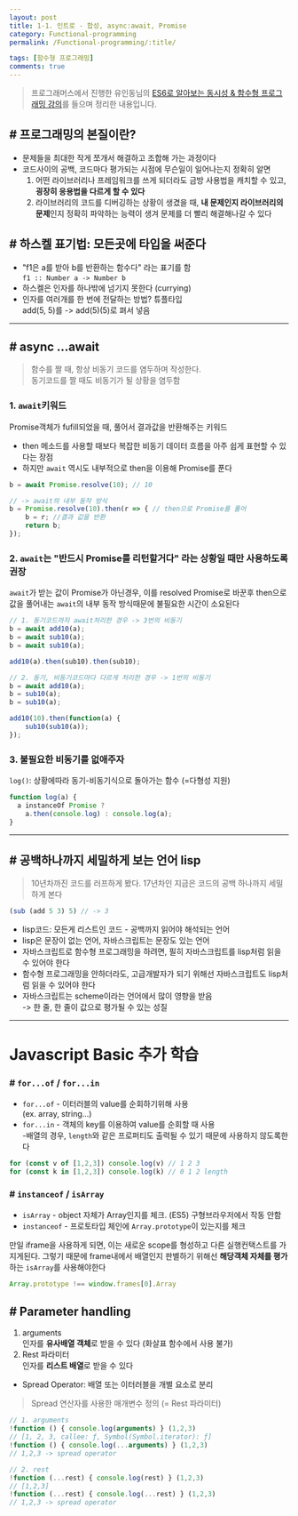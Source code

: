 ```yaml
---
layout: post
title: 1-1. 인트로 - 합성, async:await, Promise
category: Functional-programming
permalink: /Functional-programming/:title/

tags: [함수형 프로그래밍]
comments: true
---
```


>프로그래머스에서 진행한 유인동님의 [ES6로 알아보는 동시성 & 함수형 프로그래밍 강의](https://programmers.co.kr/learn/courses/3409)를 들으며 정리한 내용입니다.

## # 프로그래밍의 본질이란?
* 문제들을 최대한 작게 쪼개서 해결하고 조합해 가는 과정이다
* 코드사이의 공백, 코드마다 평가되는 시점에 무슨일이 일어나는지 정확히 알면  
  1. 어떤 라이브러리나 프레임워크를 쓰게 되더라도 금방 사용법을 캐치할 수 있고, **굉장히 응용법을 다르게 할 수 있다**  
  2. 라이브러리의 코드를 디버깅하는 상황이 생겼을 때, **내 문제인지 라이브러리의 문제**인지 정확히 파악하는 능력이 생겨 문제를 더 빨리 해결해나갈 수 있다


## # 하스켈 표기법: 모든곳에 타입을 써준다
* "f1은 a를 받아 b를 반환하는 함수다" 라는 표기를 함  
`f1 :: Number a -> Number b`
* 하스켈은 인자를 하나밖에 넘기지 못한다 (currying)
* 인자를 여러개를 한 번에 전달하는 방법? 튜플타입  
add(5, 5)를 -> add(5)(5)로 펴서 넣음

---

## # async ...await

> 함수를 짤 때, 항상 비동기 코드를 염두하며 작성한다.  
>동기코드를 짤 때도 비동기가 될 상황을 염두함

### 1. `await`키워드
Promise객체가 fufill되었을 때, 풀어서 결과값을 반환해주는 키워드  
* then 메소드를 사용할 때보다 복잡한 비동기 데이터 흐름을 아주 쉽게 표현할 수 있다는 장점
* 하지만 `await` 역시도 내부적으로 then을 이용해 Promise를 푼다

```js
b = await Promise.resolve(10); // 10

// -> await의 내부 동작 방식
b = Promise.resolve(10).then(r => { // then으로 Promise를 풀어
    b = r; //결과 값을 반환
    return b; 
});
```
### 2. `await`는 "반드시 Promise를 리턴할거다" 라는 상황일 때만 사용하도록 권장

`await`가 받는 값이 Promise가 아닌경우, 이를 resolved Promise로 바꾼후 then으로 값을 풀어내는 `await`의 내부 동작 방식때문에 불필요한 시간이 소요된다


```js
// 1. 동기코드까지 await처리한 경우 -> 3번의 비동기
b = await add10(a);
b = await sub10(a);
b = await sub10(a);

add10(a).then(sub10).then(sub10); 

// 2. 동기, 비동기코드마다 다르게 처리한 경우 -> 1번의 비동기
b = await add10(a);
b = sub10(a);
b = sub10(a);

add10(10).then(function(a) {
    sub10(sub10(a));
});
```
### 3. 불필요한 비동기를 없애주자  
`log()`: 상황에따라 동기-비동기식으로 돌아가는 함수 (=다형성 지원)
```js
function log(a) {
  a instanceOf Promise ?
    a.then(console.log) : console.log(a);
}
```

---

## # 공백하나까지 세밀하게 보는 언어 lisp
>10년차까진 코드를 러프하게 봤다. 17년차인 지금은 코드의 공백 하나까지 세밀하게 본다 

```js
(sub (add 5 3) 5) // -> 3
```

* lisp코드: 모든게 리스트인 코드 - 공백까지 읽어야 해석되는 언어
* lisp은 문장이 없는 언어, 자바스크립트는 문장도 있는 언어
* 자바스크립트로 함수형 프로그래밍을 하려면, 필히 자바스크립트를 lisp처럼 읽을 수 있어야 한다
* 함수형 프로그래밍을 안하더라도, 고급개발자가 되기 위해선 자바스크립트도 lisp처럼 읽을 수 있어야 한다
* 자바스크립트는 scheme이라는 언어에서 많이 영향을 받음  
-> 한 줄, 한 줄이 값으로 평가될 수 있는 성질

---

# Javascript Basic 추가 학습

### # `for...of` /  `for...in`
* `for...of` - 이터러블의 value를 순회하기위해 사용  
(ex. array, string...)
* `for...in` - 객체의 key를 이용하여 value를 순회할 때 사용  
-배열의 경우, `length`와 같은 프로퍼티도 출력될 수 있기 때문에 사용하지 않도록한다
```js
for (const v of [1,2,3]) console.log(v) // 1 2 3
for (const k in [1,2,3]) console.log(k) // 0 1 2 length
```

### # `instanceof` / `isArray`  

* `isArray` - object 자체가 Array인지를 체크. (ES5) 구형브라우저에서 작동 안함
* `instanceof` - 프로토타입 체인에 `Array.prototype`이 있는지를 체크


만일 iframe을 사용하게 되면, 이는 새로운 scope를 형성하고 다른 실행컨택스트를 가지게된다. 그렇기 때문에 frame내에서 배열인지 판별하기 위해선 **해당객체 자체를 평가**하는 `isArray`를 사용해야한다 
```js
Array.prototype !== window.frames[0].Array
```

## # Parameter handling

1. arguments  
인자를 **유사배열 객체**로 받을 수 있다 (화살표 함수에서 사용 불가)
2. Rest 파라미터  
인자를 **리스트 배열**로 받을 수 있다

* Spread Operator: 배열 또는 이터러블을 개별 요소로 분리

>Spread 연산자를 사용한 매개변수 정의 (= Rest 파라미터)

```js
// 1. arguments
!function () { console.log(arguments) } (1,2,3) 
// [1, 2, 3, callee: ƒ, Symbol(Symbol.iterator): ƒ]
!function () { console.log(...arguments) } (1,2,3) 
// 1,2,3 -> spread operator

// 2. rest
!function (...rest) { console.log(rest) } (1,2,3) 
// [1,2,3]
!function (...rest) { console.log(...rest) } (1,2,3) 
// 1,2,3 -> spread operator
```
